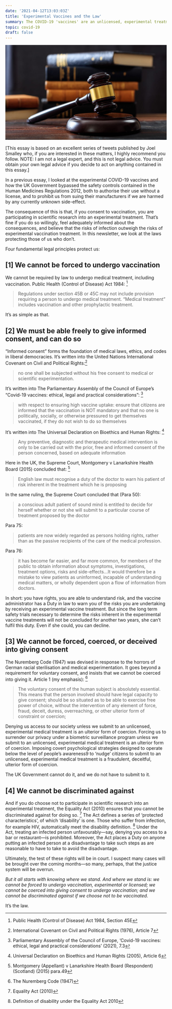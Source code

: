 ```yaml
---
date: '2021-04-12T13:03:03Z'
title: 'Experimental Vaccines and the Law'
summary: The COVID-19 'vaccines' are an unlicensed, experimental treatment. What if you don't consent to participating in scientific research?
topic: covid-19
draft: false
---
```


![hammer and gavel](images/hammer-and-gavel.jpg)

\[This essay is based on an excellent series of tweets published by Joel Smalley who, if you are interested in these matters, I highly recommend you follow. NOTE: I am not a legal expert, and this is not legal advice. You must obtain your own legal advice if you decide to act on anything contained in this essay.\]

In a previous essay, I looked at the experimental COVID-19 vaccines and how the UK Government bypassed the safety controls contained in the Human Medicines Regulations 2012, both to authorise their use without a license, and to prohibit us from suing their manufacturers if we are harmed by any currently unknown side-effect.

The consequence of this is that, if you consent to vaccination, you are participating in scientific research into an experimental treatment. That’s fine if you do so willingly, feel adequately informed about the consequences, and believe that the risks of infection outweigh the risks of experimental vaccination treatment. In this newsletter, we look at the laws protecting those of us who don’t.

Four fundamental legal principles protect us:

## [1] We cannot be forced to undergo vaccination

We cannot be required by law to undergo medical treatment, including vaccination. Public Health (Control of Disease) Act 1984: [^3]

> Regulations under section 45B or 45C may not include provision requiring a person to undergo medical treatment. “Medical treatment” includes vaccination and other prophylactic treatment.

It’s as simple as that.

## [2] We must be able freely to give informed consent, and can do so

“Informed consent” forms the foundation of medical laws, ethics, and codes in liberal democracies. It’s written into the United Nations International Covenant on Civil and Political Rights:[^4]

> no one shall be subjected without his free consent to medical or scientific experimentation.

It’s written into The Parliamentary Assembly of the Council of Europe’s “Covid-19 vaccines: ethical, legal and practical considerations”: [^5]

> with respect to ensuring high vaccine uptake: ensure that citizens are informed that the vaccination is NOT mandatory and that no one is politically, socially, or otherwise pressured to get themselves vaccinated, if they do not wish to do so themselves

It’s written into The Universal Declaration on Bioethics and Human Rights: [^6]

> Any preventive, diagnostic and therapeutic medical intervention is only to be carried out with the prior, free and informed consent of the person concerned, based on adequate information

Here in the UK, the Supreme Court, Montgomery v Lanarkshire Health Board (2015) concluded that: [^7]

> English law must recognise a duty of the doctor to warn his patient of risk inherent in the treatment which he is proposing

In the same ruling, the Supreme Court concluded that (Para 50):

> a conscious adult patient of sound mind is entitled to decide for herself whether or not she will submit to a particular course of treatment proposed by the doctor

Para 75:

> patients are now widely regarded as persons holding rights, rather than as the passive recipients of the care of the medical profession.

Para 76:

> it has become far easier, and far more common, for members of the public to obtain information about symptoms, investigations, treatment options, risks and side-effects…It would therefore be a mistake to view patients as uninformed, incapable of understanding medical matters, or wholly dependent upon a flow of information from doctors.

In short: you have rights, you are able to understand risk, and the vaccine administrator has a Duty in law to warn you of the risks you are undertaking by receiving an experimental vaccine treatment. But since the long term safety trials necessary to determine the risks inherent in the experimental vaccine treatments will not be concluded for another two years, she can’t fulfil this duty. Even if she could, you can decline.

## [3] We cannot be forced, coerced, or deceived into giving consent

The Nuremberg Code (1947) was devised in response to the horrors of German racial sterilisation and medical experimentation. It goes beyond a requirement for voluntary consent, and insists that we cannot be coerced into giving it. Article 1 (my emphasis): [^8]

> The voluntary consent of the human subject is absolutely essential. This means that the person involved should have legal capacity to give consent; should be so situated as to be able to exercise free power of choice, without the intervention of any element of force, fraud, deceit, duress, overreaching, or other ulterior form of constraint or coercion; 

Denying us access to our society unless we submit to an unlicensed, experimental medical treatment is an ulterior form of coercion. Forcing us to surrender our privacy under a biometric surveillance program unless we submit to an unlicensed, experimental medical treatment is an ulterior form of coercion. Imposing covert psychological strategies designed to operate below the level of people’s awareness9 to ‘nudge’ citizens to submit to an unlicensed, experimental medical treatment is a fraudulent, deceitful, ulterior form of coercion.

The UK Government cannot do it, and we do not have to submit to it.

## [4] We cannot be discriminated against

And if you do choose not to participate in scientific research into an experimental treatment, the Equality Act (2010) ensures that you cannot be discriminated against for doing so. [^10] The Act defines a series of ‘protected characteristics’, of which ‘disability’ is one. Those who suffer from infection, for example HIV, automatically meet the disability definition. [^11] Under the Act, treating an infected person unfavourably—say, denying you access to a bar or restaurant—is prohibited. Moreover, the Act places a Duty on anyone putting an infected person at a disadvantage to take such steps as are reasonable to have to take to avoid the disadvantage.

Ultimately, the test of these rights will be in court. I suspect many cases will be brought over the coming months—so many, perhaps, that the justice system will be overrun.

_But it all starts with knowing where we stand. And where we stand is: we cannot be forced to undergo vaccination, experimental or licensed; we cannot be coerced into giving consent to undergo vaccination; and we cannot be discriminated against if we choose not to be vaccinated._

It’s the law.


[^3]: Public Health (Control of Disease) Act 1984, Section 45E 

[^4]: International Covenant on Civil and Political Rights (1976), Article 7

[^5]: Parliamentary Assembly of the Council of Europe, ‘Covid-19 vaccines: ethical, legal and practical considerations’ (2021), 7.3

[^6]: Universal Declaration on Bioethics and Human Rights (2005), Article 6

[^7]: Montgomery (Appellant) v Lanarkshire Health Board (Respondent) (Scotland) (2015) para.49

[^8]: The Nuremberg Code (1947)

[^9]: Gordon Rayner, “State of fear: how ministers ‘used covert tactics’ to keep scared public at home”, _The Telegraph_, 2 April 2021

[^10]: Equality Act (2010)

[^11]: Definition of disability under the Equality Act 2010